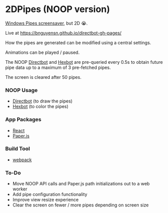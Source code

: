 # 2DPipes (NOOP version)

[Windows Pipes screensaver](https://www.youtube.com/watch?v=Uzx9ArZ7MUU), but 2D 😭.

Live at https://bnguyensn.github.io/directbot-gh-pages/

How the pipes are generated can be modified using a central settings.

Animations can be played / paused.

The NOOP [Directbot](https://noopschallenge.com/challenges/directbot) and [Hexbot](https://noopschallenge.com/challenges/hexbot) are pre-queried every 0.5s to obtain future pipe data up to a maximum of 3 pre-fetched pipes.

The screen is cleared after 50 pipes.

### NOOP Usage

- [Directbot](https://noopschallenge.com/challenges/directbot) (to draw the pipes)
- [Hexbot](https://noopschallenge.com/challenges/hexbot) (to color the pipes)

### App Packages

- [React](https://reactjs.org)
- [Paper.js](https://paperjs.org)

### Build Tool

- [webpack](https://webpack.js.org)

### To-Do

- Move NOOP API calls and Paper.js path initializations out to a web worker
- Add pipe configuration functionality
- Improve view resize experience
- Clear the screen on fewer / more pipes depending on screen size
